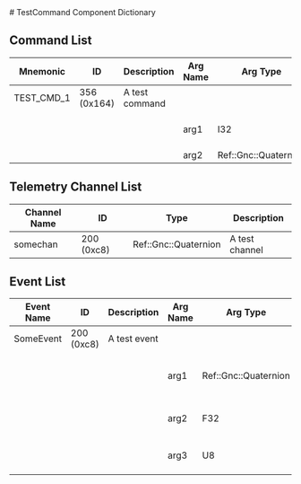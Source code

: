 <title>TestCommand Component Dictionary</title>
# TestCommand Component Dictionary


## Command List

|Mnemonic|ID|Description|Arg Name|Arg Type|Comment
|---|---|---|---|---|---|
|TEST_CMD_1|356 (0x164)|A test command| | |   
| | | |arg1|I32|The I32 command argument|                    
| | | |arg2|Ref::Gnc::Quaternion||                    

## Telemetry Channel List

|Channel Name|ID|Type|Description|
|---|---|---|---|
|somechan|200 (0xc8)|Ref::Gnc::Quaternion|A test channel|

## Event List

|Event Name|ID|Description|Arg Name|Arg Type|Arg Size|Description
|---|---|---|---|---|---|---|
|SomeEvent|200 (0xc8)|A test event| | | | |
| | | |arg1|Ref::Gnc::Quaternion||The quaternion command argument|    
| | | |arg2|F32||The F32 command argument|    
| | | |arg3|U8||The U8 command argument|    
